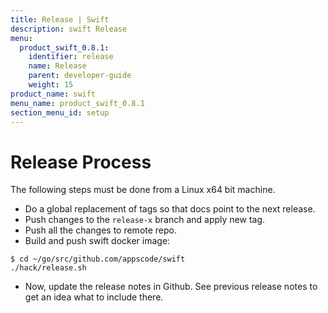```yaml
---
title: Release | Swift
description: swift Release
menu:
  product_swift_0.8.1:
    identifier: release
    name: Release
    parent: developer-guide
    weight: 15
product_name: swift
menu_name: product_swift_0.8.1
section_menu_id: setup
---
```


# Release Process

The following steps must be done from a Linux x64 bit machine.

- Do a global replacement of tags so that docs point to the next release.
- Push changes to the `release-x` branch and apply new tag.
- Push all the changes to remote repo.
- Build and push swift docker image:

```console
$ cd ~/go/src/github.com/appscode/swift
./hack/release.sh
```

- Now, update the release notes in Github. See previous release notes to get an idea what to include there.
